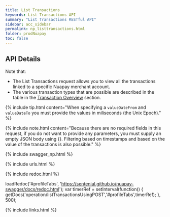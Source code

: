 ```yaml
---
title: List Transactions
keywords: List Transactions API
summary: "List Transactions RESTful API"
sidebar: acc_sidebar
permalink: np_listtransactions.html
folder: prodNuapay
toc: false
---
```


## API Details

Note that:
* The List Transactions request allows you to view all the transactions linked to a specific Nuapay merchant account.
* The various transaction types that are possible are described in the table in the [Transaction Overview](np_transactionoverview.html) section.

{% include tip.html content="When specifying a `valueDateFrom` and `valueDateTo` you must provide the values in miliseconds (the Unix Epoch)." %}


{% include note.html content="Because there are no required fields in this request, if you do not want to provide any parameters, you must supply an empty JSON body using {}. Filtering based on timestamps and based on the value of the transactions is also possible." %}

{% include swagger_np.html %}

{% include urls.html %}


<ul id="profileTabs" class="nav nav-tabs">


</ul>

{% include redoc.html %}

loadRedoc('#profileTabs', 'https://sentenial.github.io/nuapay-swagger/docs/redoc.html');
var timerRef = setInterval(function() { getDocs('operation/listTransactionsUsingPOST','#profileTabs',timerRef); }, 500);


</script>


<div id="mydiv"></div>
</div>
</div>


{% include links.html %}
